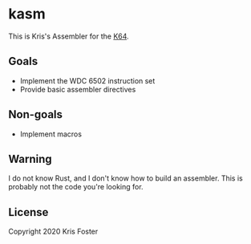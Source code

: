 # kasm

This is Kris's Assembler for the [K64](https://github.com/transitorykris/krisos).

## Goals

 * Implement the WDC 6502 instruction set
 * Provide basic assembler directives

## Non-goals

 * Implement macros

## Warning

I do not know Rust, and I don't know how to build an assembler. This is probably not the code you're looking for.

## License

Copyright 2020 Kris Foster